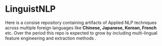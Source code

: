 # LinguistNLP
Here is a consise repository containing artifacts of Applied NLP techniques across multiple foreign languages like **Chinese, Japanese, Korean, French** etc. Over the period this repo is expected to grow by including multi-lingual feature engineering and extraction methods .

